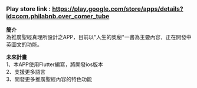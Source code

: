 ### Play store link : https://play.google.com/store/apps/details?id=com.philabnb.over_comer_tube

**簡介**
<br/>
為推廣聖經真理所設計之APP，目前以"人生的奧秘"一書為主要內容，正在開發中英圖文的功能。<br/>

**未來計畫**
<br/>
1、本APP使用Flutter編寫，將開發ios版本<br/>
2、支援更多語言<br/>
3、開發更多推廣聖經內容的特色功能<br/>


